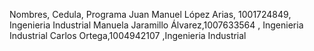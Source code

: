 Nombres, Cedula, Programa
Juan Manuel López Arias, 1001724849, Ingenieria Industrial
Manuela Jaramillo Álvarez,1007633564 , Ingenieria Industrial
Carlos Ortega,1004942107 ,Ingenieria Industrial
